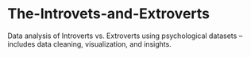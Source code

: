 # The-Introvets-and-Extroverts
Data analysis of Introverts vs. Extroverts using psychological datasets – includes data cleaning, visualization, and insights.
